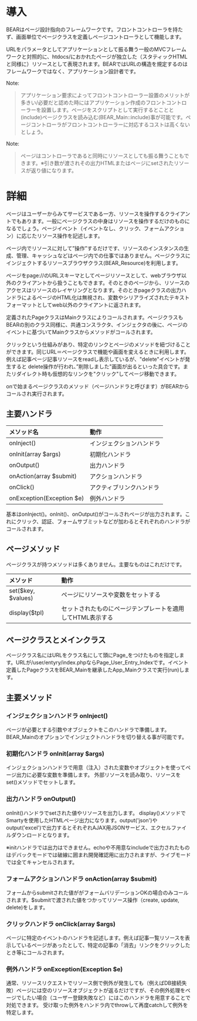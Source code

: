 # 導入 #

BEARはページ設計指向のフレームワークです。フロントコントローラを持たず、画面単位でページクラスを定義しページコントローラとして機能します。

URLをパラメータとしてアプリケーションとして振る舞う一般のMVCフレームワークと対照的に、htdocs/におかれたページが独立した（スタティックHTMLと同様に）リソースとして表現されます。BEARではURLの構造を規定するのはフレームワークではなく、アプリケーション設計者です。


Note:
> アプリケーション要求によってフロントコントローラー設置のメリットが多きい/必要だと認めた時にはアプリケーション作成のフロントコントローラーを設置します。ページをスクリプトとして実行するとことと(include)ページクラスを読み込む(BEAR\_Main::include)事が可能です。ページコントローラがフロントコントローラーに対応するコストは高くないとしょう。

Note:
> ページはコントローラであると同時にリソースとしても振る舞うこともできます。※引き数が渡されその出力HTMLまたはページにsetされたリソースが返り値になります。

# 詳細 #

ページはユーザーからみてサービスである一方、リソースを操作するクライアントでもあります。一般にページクラスの中身はリソースを操作するだけのものになるでしょう。ページイベント（イベントなし、クリック、フォームアクション）に応じたリソース操作を記述します。

ページ内でリソースに対して”操作”するだけです、リソースのインスタンスの生成、管理、キャッシュなどはページ内での仕事ではありません。ページクラスにインジェクトするリソースブラウザクラス(BEAR\_Resource)を利用します。

ページをpage://のURLスキーマとしてページリソースとして、webブラウザ以外のクライアントから扱うこともできます。そのときのページから、リソースのアクセスはリソースのレイヤリングとなります。そのときpageクラスの出力ハンドラによるページのHTML化は無視され、変数やシリアライズされたテキストフォーマットとしてweb以外のクライアントに返されます。

定義されたPageクラスはMainクラスによりコールされます。ページクラスもBEARの別のクラス同様に、共通コンスラクタ、インジェクタの後に、ページのイベントに基づいてMainクラスからメソッドがコールされます。

クリックという仕組みがあり、特定のリンクとページのメソッドを紐づけることができます。同じURL＝ページクラスで機能や画面を変えるときに利用します。例えば記事ページ記事リソースをreadし表示しているが、"delete"イベントが発生すると
delete操作が行われ、”削除しました"画面が出るといった具合です。またリダイレクト時も仮想的なリンクを"クリック"してページ移動できます。

onで始まるページクラスのメソッド（ページハンドラと呼びます）がBEARからコールされ実行されます。

## 主要ハンドラ ##

| **メソッド名** | **動作** |
|:----------|:-------|
| onInject() | インジェクションハンドラ |
| onInit(array $args) | 初期化ハンドラ |
|  onOutput() | 出力ハンドラ  |
| onAction(array $submit) | アクションハンドラ |
| onClick()  | アクティブリンクハンドラ |
| onException(Exception $e) | 例外ハンドラ |

基本はonInject()。onInit()、onOutput()がコールされページが出力されます。これにクリック、認証、フォームサブミットなどが加わるとそれぞれのハンドラがコールされます。

## ページメソッド ##

ページクラスが持つメソッドは多くありません。主要なものはこれだけです。

| **メソッド** | **動作** |
|:---------|:-------|
| set($key, $values) |  ページにリソースや変数をセットする |
| display($tpl)  | セットされたものにページテンプレートを適用してHTML表示する |

## ページクラスとメインクラス ##

ページクラス名にはURLをクラス名にして頭にPage\_をつけたものを指定します。URLが/user/entyry/index.phpならPage\_User\_Entry\_Indexです。イベント定義したPageクラスをBEAR\_Mainを継承したApp\_Mainクラスで実行(run)します。

## 主要メソッド ##

### インジェクションハンドラ onInject() ###

ページが必要とする引数やオブジェクトをこのハンドラで準備します。BEAR\_Mainのオプションでインジェクトハンドラを切り替える事が可能です。

### 初期化ハンドラ onInit(array $args) ###

インジェクションハンドラで用意（注入）された変数やオブジェクトを使ってページ出力に必要な変数を準備します。
外部リソースを読み取り、リソースをset()メソッドでセットします。

### 出力ハンドラ onOutput() ###

onInit()ハンドラでsetされた値やリソースを出力します。
display()メソッドでSmartyを使用したHTMLページ出力になります。output('json')やoutput('excel')で出力するとそれぞれAJAX用JSONサービス、エクセルファイルダウンロードとなります。

※initハンドラでは出力はできません。echoや不用意なincludeで出力されたものはデバックモードでは破線に囲まれ開発確認用に出力されますが、ライブモードでは全てキャンセルされます。

### フォームアクションハンドラ onAction(array $submit) ###

フォームからsubmitされた値ががフォームバリデーションOKの場合のみコールされます。$submitで渡された値をつかってリソース操作（create, update, delete)をします。

### クリックハンドラ onClick(array $args) ###

ページに特定のイベントのハンドラを記述します。例えば記事一覧リソースを表示しているページがあったとして、特定の記事の「消去」リンクをクリックしたとき等にコールされます。

### 例外ハンドラ onException(Exception $e) ###
通常、リソースリクエストでリソース側で例外が発生しても（例えばDB接続失敗）ページには空のリソースオブジェクトが返るだけですが、その例外処理をページでしたい場合（ユーザー登録失敗など）にはこのハンドラを用意することで対処できます。
受け取った例外をハンドラ内でthrowして再度catchして例外を特定します。